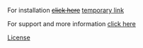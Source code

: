 For installation ~~[click here](http://milkytiptoe.github.com/Name-Sync/)~~ [temporary link](https://imagesync.org/namesync/)

For support and more information [click here](https://github.com/milkytiptoe/Name-Sync/wiki/Support)

[License](https://github.com/milkytiptoe/Name-Sync/blob/master/license)
